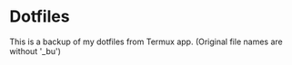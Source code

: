 # Dotfiles 
This is a backup of my dotfiles from Termux app.
(Original file names are without '_bu')
